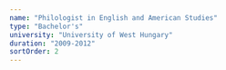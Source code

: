 ```yaml
---
name: "Philologist in English and American Studies"
type: "Bachelor's"
university: "University of West Hungary"
duration: "2009-2012"
sortOrder: 2
---
```


